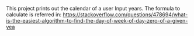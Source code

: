 This project prints out the calendar of a user Input years.
The formula to calculate is referred in: https://stackoverflow.com/questions/478694/what-is-the-easiest-algorithm-to-find-the-day-of-week-of-day-zero-of-a-given-yea
